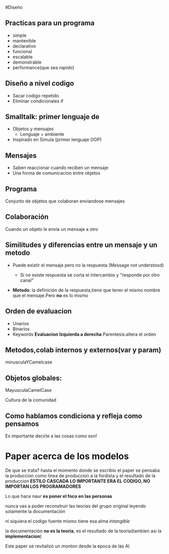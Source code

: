 #Diseño 
## Practicas para un programa
- simple
- mantenible
- declarativo 
- funcional
- escalable
- demonstrable 
- performance(que sea *rapido*)

## Diseño a nivel codigo 
- Sacar codigo repetido
- Eliminar condicionales if 

## Smalltalk: primer lenguaje de 
- Objetos y mensajes
    - Lenguaje + ambiente 
- Inspirado en Simula (primer lenguaje OOP)

## Mensajes 
- Saben reaccionar cuando reciben un mensaje
- Una forma de comunicacion entre objetos

## Programa 
Conjunto de objetos que colaboran enviandose mensajes

## Colaboración 
Cuando un objeto le envía un mensaje a otro

## Similitudes y diferencias entre un mensaje y un metodo  
- Puede existir el mensaje pero no la respuesta (Message not understood)
    - Si no existe respuesta se corta el intercambio y "responde por otro canal"
    
- **Metodo**: la definición de la respuesta,tiene que tener el mismo nombre que el mensaje.Pero **no** es lo mismo 

## Orden de evaluacion 
- Unarios
- Binarios
- Keywords
**Evaluacion Izquierda a derecha** 
Parentesis:altera el orden 

## Metodos,colab internos y externos(var y param)
minusculaYCamelcase 

## Objetos globales:
MayusculaCamelCase 

Cultura de la comunidad 

## Como hablamos condiciona y refleja como pensamos
Es importante decirle a las cosas como son!

# Paper acerca de los modelos 
De que se trata? 
hasta el momento donde se escribio el paper se pensaba la produccion como 
linea de produccion a la fordista y el resultado de la produccion **ESTILO CASCADA**
**LO IMPORTANTE ERA EL CODIGO, NO IMPORTAN LOS PROGRAMADORES**

Lo que hace naur **es poner el foco en las personas**

nunca vas a poder reconstruir las teorias del grupo original leyendo solamente la documentación

ni siquiera el codigo fuente mismo tiene esa alma *intangible*


la documentación **no es la teoría**, es el resultado de la teoria(tambien asi la **implementacion**)

Este paper se revitalizó un monton desde la epoca de las AI